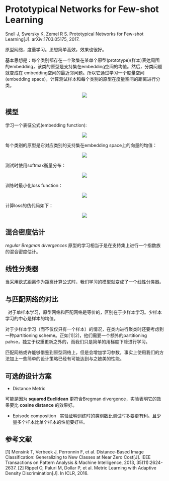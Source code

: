 # Prototypical Networks for Few-shot Learning

Snell J, Swersky K, Zemel R S. Prototypical Networks for Few-shot Learning[J]. arXiv:1703.05175, 2017.

原型网络，度量学习。思想简单高效，效果也很好。

基本思想是：每个类别都存在一个聚集在某单个原型(prototype)(样本)表达周围的embedding，该类的原型是支持集在embedding空间的均值。然后，分类问题就变成在
embedding空间的最近邻问题。所以它通过学习一个度量空间(embedding space)，计算测试样本和每个类别的原型在度量空间的距离进行分类。

<div align="center">
  <img src="https://i.loli.net/2018/04/23/5adddd77a31ab.png"  />
</div>

## 模型

学习一个表征公式(embedding function):

<div align="center">
  <img src="https://i.loli.net/2018/04/23/5addde92d4398.png"  />
</div>

每个类别的原型是它对应类别的支持集在embedding space上的向量的均值：

<div align="center">
  <img src="https://i.loli.net/2018/04/23/5adddf0c129a4.png"  />
</div>

测试时使用softmax衡量分布：

<div align="center">
  <img src="https://i.loli.net/2018/04/23/5adddf890a061.png"  />
</div>

训练时最小化loss function：

<div align="center">
  <img src="https://i.loli.net/2018/04/23/5adde126f190c.png"  />
</div>

计算loss的伪代码如下：

<div align="center">
  <img src="https://i.loli.net/2018/04/23/5adde158f3af8.png"  />
</div>

## 混合密度估计

*regular Bregman divergences* 原型的学习相当于是在支持集上进行一个指数族的混合密度估计。

## 线性分类器

当采用欧式距离作为距离计算公式时，我们学习的模型就变成了一个线性分类器。

## 与匹配网络的对比
 
对于单样本学习，原型网络和匹配网络是等价的，区别在于少样本学习。少样本学习的中心是样本的均值。

对于少样本学习（而不仅仅只有一个样本）的情况，在类内进行聚类时还要考虑到一种partitioning scheme。正如[1][2]，他们需要一个额外的partitioning pahse，独立于权重更新之外的，而我们只是简单的用梯度下降进行学习。

匹配网络或许能够借鉴到原型网络上，但是会增加学习参数，事实上使用我们的方法加上一些简单的设计策略已经有可能达到与之媲美的性能。

## 可选的设计方案

- Distance Metric

可能是因为 **squared Euclidean** 更符合Bregman divergence，实验表明它的效果要比 **cosine distance** 的效果好。

- Episode composition
 
实验证明训练时的类别数比测试时多要更有利。且少量多个样本比单个样本的性能要好些。
 
## 参考文献
[1] Mensink T, Verbeek J, Perronnin F, et al. Distance-Based Image Classification: Generalizing to New Classes at Near Zero Cost[J]. IEEE Transactions on Pattern Analysis & Machine Intelligence, 2013, 35(11):2624-2637.
[2] Rippel O, Paluri M, Dollar P, et al. Metric Learning with Adaptive Density Discrimination[J]. In ICLR, 2016.
